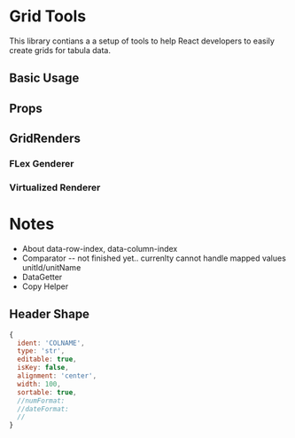 # Grid Tools 
This library contians a a setup of tools to help React developers to easily create grids for tabula data.


## Basic Usage

## Props

## GridRenders

### FLex Genderer

### Virtualized Renderer


# Notes
* About data-row-index, data-column-index
* Comparator -- not finished yet.. currenlty cannot handle mapped values unitId/unitName
* DataGetter
* Copy Helper

## Header Shape 
```javascript
{
  ident: 'COLNAME',
  type: 'str',
  editable: true,
  isKey: false,
  alignment: 'center',
  width: 100,
  sortable: true,
  //numFormat:
  //dateFormat:
  //
}
```